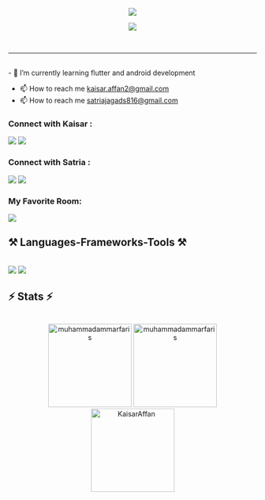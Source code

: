 
<p align="center">
    <img src="https://readme-typing-svg.herokuapp.com/?lines=Hi%20there;I'm+Kaisar+Affan+Danendra;A+Passionate+Android+Dev+From+Indonesia&font=Fira%20Code&color=%23D62F79&center=true&width=500&height=30">
</p>
<p align="center">
    <img src="https://readme-typing-svg.herokuapp.com/?lines=Hi%20there;I'm+Satria+Jagad+Samudra;A+Passionate+Android+Dev+From+Indonesia&font=Fira%20Code&color=%23D62F79&center=true&width=500&height=30">
</p>
<br>

<hr>

<br> 
- 🌱 I’m currently learning flutter and android development 

- 📫 How to reach me kaisar.affan2@gmail.com
- 📫 How to reach me satriajagads816@gmail.com


<h3 align="left">Connect with Kaisar :</h3>
<div align="left"> 
    <a target="_blank" href="https://www.linkedin.com/in/kaisar-affan-bb8a90293/"><img src="https://img.shields.io/badge/-LinkedIn-000000?style=for-the-badge&logo=Linkedin&logoColor=0077B5"></a>
  <a target="_blank" href="https://www.instagram.com/luna.ownn/"><img src="https://img.shields.io/badge/Instagram-000000?style=for-the-badge&logo=instagram&logoColor=E4405F"></a>

</div>

<h3 align="left">Connect with Satria :</h3>
<div align="left"> 
    <a target="_blank" href="https://www.linkedin.com/in/satria-samudra-97ba9b293/"><img src="https://img.shields.io/badge/-LinkedIn-000000?style=for-the-badge&logo=Linkedin&logoColor=0077B5"></a>
  <a target="_blank" href="https://www.instagram.com/anzuhaa/"><img src="https://img.shields.io/badge/Instagram-000000?style=for-the-badge&logo=instagram&logoColor=E4405F"></a>

</div>


  <h3 align="left">My Favorite Room:</h3>
<div align="left"> 
      <a target="_blank" href="https://open.spotify.com/user/nzphd5tct2wqqaq1oo0a7jvbk?si=ncPlV88ETEWR_qubj96ocA"><img src="https://img.shields.io/badge/Spotify-000000?style=for-the-badge&logo=spotify&logoColor=1ED760"></a>
</div>

<h2 align="left">⚒️ Languages-Frameworks-Tools ⚒️</h2>
<br/>
<div align="left">
    <img src="https://skillicons.dev/icons?i=github,flutter,dart,css,java,github,figma,sqlite,cs" />
    <img src="https://skillicons.dev/icons?i=blender,vscode,unity,laravel" /><br>
</div>


<h2 align="left">⚡ Stats ⚡</h2>
<br>
<div align="center">
    <img height="169em" src="https://github-readme-streak-stats.herokuapp.com/?user=KaisarAffan&&theme=tokyonight" alt="muhammadammarfaris"/>
  <img height="169em" src="https://github-readme-stats.vercel.app/api?username=KaisarAffan&show_icons=true&rank_icon=github&locale=en&layout=compact&theme=tokyonight" alt="muhammadammarfaris"/>
  
  <br/>
  
  <img height="169em" src="https://github-readme-stats-salesp07.vercel.app/api/top-langs/?username=KaisarAffan&hide=HTML&langs_count=8&layout=compact&theme=tokyonight&exclude_repo=github-readme-stats" alt="KaisarAffan"/>
</div>
